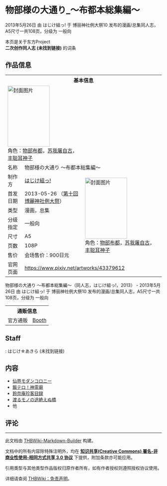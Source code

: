 # 物部様の大通り_～布都本総集編～

<!-- source html: G:\repos\THBWiki-Markdown-Builder\THBWikiMarkdown\Temp\main\1\1b\ns0%3A%E7%89%A9%E9%83%A8%E6%A7%98%E3%81%AE%E5%A4%A7%E9%80%9A%E3%82%8A_%EF%BD%9E%E5%B8%83%E9%83%BD%E6%9C%AC%E7%B7%8F%E9%9B%86%E7%B7%A8%EF%BD%9E.html -->

2013年5月26日 由 はじけ組っ! 于 博丽神社例大祭10 发布的漫画/总集同人志，A5尺寸一共108页，分级为 一般向

本页是关于东方Project  
 **二次创作同人志 (未找到链接)** 的词条
## 作品信息

<table><tbody><tr><th colspan="3">基本信息</th></tr><tr><td class="cover-artwork-mobile" colspan="2"><a href="./文件-物部様の大通り_～布都本総集編～封面.jpg.md" class="image" title="封面图片"><img alt="封面图片" src="https://upload.thwiki.cc/thumb/8/8f/%E7%89%A9%E9%83%A8%E6%A7%98%E3%81%AE%E5%A4%A7%E9%80%9A%E3%82%8A_%EF%BD%9E%E5%B8%83%E9%83%BD%E6%9C%AC%E7%B7%8F%E9%9B%86%E7%B7%A8%EF%BD%9E%E5%B0%81%E9%9D%A2.jpg/135px-%E7%89%A9%E9%83%A8%E6%A7%98%E3%81%AE%E5%A4%A7%E9%80%9A%E3%82%8A_%EF%BD%9E%E5%B8%83%E9%83%BD%E6%9C%AC%E7%B7%8F%E9%9B%86%E7%B7%A8%EF%BD%9E%E5%B0%81%E9%9D%A2.jpg" decoding="async" loading="lazy" width="135" height="196" srcset="https://upload.thwiki.cc/thumb/8/8f/%E7%89%A9%E9%83%A8%E6%A7%98%E3%81%AE%E5%A4%A7%E9%80%9A%E3%82%8A_%EF%BD%9E%E5%B8%83%E9%83%BD%E6%9C%AC%E7%B7%8F%E9%9B%86%E7%B7%A8%EF%BD%9E%E5%B0%81%E9%9D%A2.jpg/203px-%E7%89%A9%E9%83%A8%E6%A7%98%E3%81%AE%E5%A4%A7%E9%80%9A%E3%82%8A_%EF%BD%9E%E5%B8%83%E9%83%BD%E6%9C%AC%E7%B7%8F%E9%9B%86%E7%B7%A8%EF%BD%9E%E5%B0%81%E9%9D%A2.jpg 1.5x, https://upload.thwiki.cc/thumb/8/8f/%E7%89%A9%E9%83%A8%E6%A7%98%E3%81%AE%E5%A4%A7%E9%80%9A%E3%82%8A_%EF%BD%9E%E5%B8%83%E9%83%BD%E6%9C%AC%E7%B7%8F%E9%9B%86%E7%B7%A8%EF%BD%9E%E5%B0%81%E9%9D%A2.jpg/270px-%E7%89%A9%E9%83%A8%E6%A7%98%E3%81%AE%E5%A4%A7%E9%80%9A%E3%82%8A_%EF%BD%9E%E5%B8%83%E9%83%BD%E6%9C%AC%E7%B7%8F%E9%9B%86%E7%B7%A8%EF%BD%9E%E5%B0%81%E9%9D%A2.jpg 2x" data-file-width="702" data-file-height="1017"></a><div class="cover-char">角色：<a href="./物部布都.md" title="物部布都">物部布都</a>，<a href="./苏我屠自古.md" title="苏我屠自古">苏我屠自古</a>，<a href="./丰聪耳神子.md" title="丰聪耳神子">丰聪耳神子</a></div></td>
</tr><tr><td class="label">名称</td><td colspan="2"> 物部様の大通り ～布都本総集編～ </td></tr><tr><td class="label">制作方</td><td><a href="./はじけ組っ!.md" title="はじけ組っ!">はじけ組っ!</a></td><td class="cover-artwork" rowspan="7" style="min-width:196px;"><a href="./文件-物部様の大通り_～布都本総集編～封面.jpg.md" class="image" title="封面图片"><img alt="封面图片" src="https://upload.thwiki.cc/thumb/8/8f/%E7%89%A9%E9%83%A8%E6%A7%98%E3%81%AE%E5%A4%A7%E9%80%9A%E3%82%8A_%EF%BD%9E%E5%B8%83%E9%83%BD%E6%9C%AC%E7%B7%8F%E9%9B%86%E7%B7%A8%EF%BD%9E%E5%B0%81%E9%9D%A2.jpg/135px-%E7%89%A9%E9%83%A8%E6%A7%98%E3%81%AE%E5%A4%A7%E9%80%9A%E3%82%8A_%EF%BD%9E%E5%B8%83%E9%83%BD%E6%9C%AC%E7%B7%8F%E9%9B%86%E7%B7%A8%EF%BD%9E%E5%B0%81%E9%9D%A2.jpg" decoding="async" loading="lazy" width="135" height="196" srcset="https://upload.thwiki.cc/thumb/8/8f/%E7%89%A9%E9%83%A8%E6%A7%98%E3%81%AE%E5%A4%A7%E9%80%9A%E3%82%8A_%EF%BD%9E%E5%B8%83%E9%83%BD%E6%9C%AC%E7%B7%8F%E9%9B%86%E7%B7%A8%EF%BD%9E%E5%B0%81%E9%9D%A2.jpg/203px-%E7%89%A9%E9%83%A8%E6%A7%98%E3%81%AE%E5%A4%A7%E9%80%9A%E3%82%8A_%EF%BD%9E%E5%B8%83%E9%83%BD%E6%9C%AC%E7%B7%8F%E9%9B%86%E7%B7%A8%EF%BD%9E%E5%B0%81%E9%9D%A2.jpg 1.5x, https://upload.thwiki.cc/thumb/8/8f/%E7%89%A9%E9%83%A8%E6%A7%98%E3%81%AE%E5%A4%A7%E9%80%9A%E3%82%8A_%EF%BD%9E%E5%B8%83%E9%83%BD%E6%9C%AC%E7%B7%8F%E9%9B%86%E7%B7%A8%EF%BD%9E%E5%B0%81%E9%9D%A2.jpg/270px-%E7%89%A9%E9%83%A8%E6%A7%98%E3%81%AE%E5%A4%A7%E9%80%9A%E3%82%8A_%EF%BD%9E%E5%B8%83%E9%83%BD%E6%9C%AC%E7%B7%8F%E9%9B%86%E7%B7%A8%EF%BD%9E%E5%B0%81%E9%9D%A2.jpg 2x" data-file-width="702" data-file-height="1017"></a><div class="cover-char">角色：<a href="./物部布都.md" title="物部布都">物部布都</a>，<a href="./苏我屠自古.md" title="苏我屠自古">苏我屠自古</a>，<a href="./丰聪耳神子.md" title="丰聪耳神子">丰聪耳神子</a></div></td>
</tr><tr><td class="label">首发日期</td><td>2013-05-26&#160;（<a href="/展会作品列表?e=%E5%8D%9A%E4%B8%BD%E7%A5%9E%E7%A4%BE%E4%BE%8B%E5%A4%A7%E7%A5%AD%2310">第十回 博麗神社例大祭</a>）</td></tr><tr><td class="label">类型</td><td>漫画，总集</td></tr><tr><td class="label">分级指定</td><td>一般向</td></tr><tr><td class="label">尺寸</td><td>A5</td></tr><tr><td class="label">页数</td><td>108P</td></tr><tr><td class="label">售价</td><td>会场售价：900日元</td></tr>
<tr><td class="label">官网页面</td><td colspan="2"><a rel="nofollow" class="external free" href="https://www.pixiv.net/artworks/43379612">https://www.pixiv.net/artworks/43379612</a></td></tr></tbody></table>

物部様の大通り ～布都本総集編～（同人志，はじけ組っ!，2013） - 2013年5月26日 由 はじけ組っ! 于 博丽神社例大祭10 发布的漫画/总集同人志，A5尺寸一共108页，分级为 一般向

<table><tbody><tr><th colspan="3">通贩信息</th></tr><tr><td class="label">官方通贩</td><td colspan="2"><a rel="nofollow" class="external text" href="https://hazikegumi.booth.pm/items/1066169">Booth</a></td></tr></tbody></table>


## Staff
: はじけ☆あきら (未找到链接)

## 内容
- [仙界モダンコロニー](./仙界モダンコロニー.md)
- [飯テロ！神霊廟](./飯テロ！神霊廟.md)
- [鈴奈庵珍客目録](./鈴奈庵_珍客目録.md)
- [渡るモノの途絶えぬ橋](./渡るモノの途絶えぬ橋.md)
- 他

## 评论




---

此文档由 [THBWiki-Markdown-Builder](https://github.com/Delsin-Yu/THBWiki-Markdown-Builder) 构建。

文档中的所有内容除特殊注明外，均在 [**知识共享(Creative Commons) 署名-非商业性使用-相同方式共享 3.0 协议**](https://creativecommons.org/licenses/by-sa/3.0/deed.zh-hans) 下提供，附加条款亦可能应用。

引用类型与其他类型作品版权归原作者所有，如有作者授权则遵照授权协议使用。

详细请查阅 [THBWiki：免责声明](https://thbwiki.cc/THBWiki:%E5%85%8D%E8%B4%A3%E5%A3%B0%E6%98%8E)。

